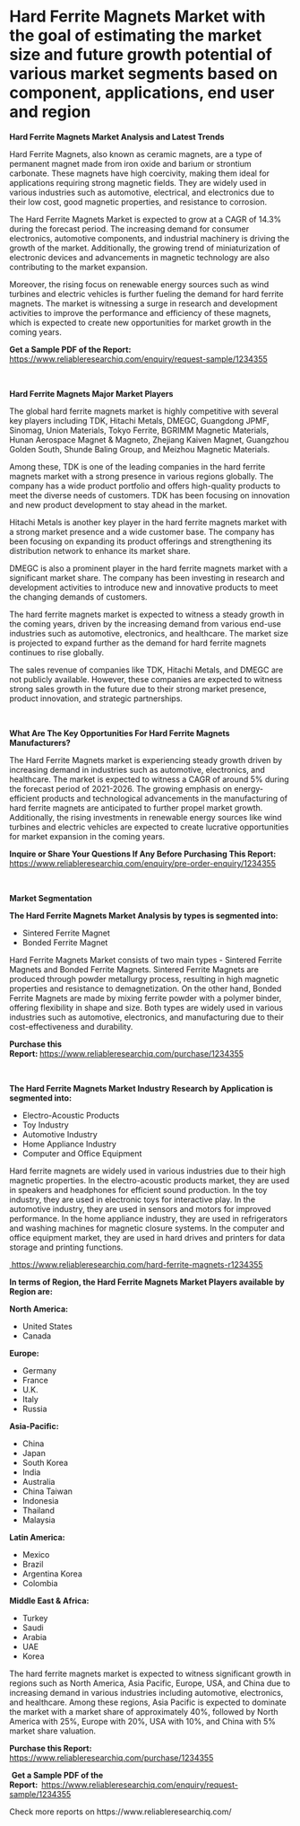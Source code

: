 <p><h1>Hard Ferrite Magnets Market with the goal of estimating the market size and future growth potential of various market segments based on component, applications, end user and region</h1></p><p><strong>Hard Ferrite Magnets Market Analysis and Latest Trends</strong></p>
<p><p>Hard Ferrite Magnets, also known as ceramic magnets, are a type of permanent magnet made from iron oxide and barium or strontium carbonate. These magnets have high coercivity, making them ideal for applications requiring strong magnetic fields. They are widely used in various industries such as automotive, electrical, and electronics due to their low cost, good magnetic properties, and resistance to corrosion.</p><p>The Hard Ferrite Magnets Market is expected to grow at a CAGR of 14.3% during the forecast period. The increasing demand for consumer electronics, automotive components, and industrial machinery is driving the growth of the market. Additionally, the growing trend of miniaturization of electronic devices and advancements in magnetic technology are also contributing to the market expansion.</p><p>Moreover, the rising focus on renewable energy sources such as wind turbines and electric vehicles is further fueling the demand for hard ferrite magnets. The market is witnessing a surge in research and development activities to improve the performance and efficiency of these magnets, which is expected to create new opportunities for market growth in the coming years.</p></p>
<p><strong>Get a Sample PDF of the Report:&nbsp;</strong> <a href="https://www.reliableresearchiq.com/enquiry/request-sample/1234355">https://www.reliableresearchiq.com/enquiry/request-sample/1234355</a></p>
<p>&nbsp;</p>
<p><strong>Hard Ferrite Magnets Major Market Players</strong></p>
<p><p>The global hard ferrite magnets market is highly competitive with several key players including TDK, Hitachi Metals, DMEGC, Guangdong JPMF, Sinomag, Union Materials, Tokyo Ferrite, BGRIMM Magnetic Materials, Hunan Aerospace Magnet & Magneto, Zhejiang Kaiven Magnet, Guangzhou Golden South, Shunde Baling Group, and Meizhou Magnetic Materials. </p><p>Among these, TDK is one of the leading companies in the hard ferrite magnets market with a strong presence in various regions globally. The company has a wide product portfolio and offers high-quality products to meet the diverse needs of customers. TDK has been focusing on innovation and new product development to stay ahead in the market. </p><p>Hitachi Metals is another key player in the hard ferrite magnets market with a strong market presence and a wide customer base. The company has been focusing on expanding its product offerings and strengthening its distribution network to enhance its market share.</p><p>DMEGC is also a prominent player in the hard ferrite magnets market with a significant market share. The company has been investing in research and development activities to introduce new and innovative products to meet the changing demands of customers.</p><p>The hard ferrite magnets market is expected to witness a steady growth in the coming years, driven by the increasing demand from various end-use industries such as automotive, electronics, and healthcare. The market size is projected to expand further as the demand for hard ferrite magnets continues to rise globally.</p><p>The sales revenue of companies like TDK, Hitachi Metals, and DMEGC are not publicly available. However, these companies are expected to witness strong sales growth in the future due to their strong market presence, product innovation, and strategic partnerships.</p></p>
<p>&nbsp;</p>
<p><strong>What Are The Key Opportunities For Hard Ferrite Magnets Manufacturers?</strong></p>
<p><p>The Hard Ferrite Magnets market is experiencing steady growth driven by increasing demand in industries such as automotive, electronics, and healthcare. The market is expected to witness a CAGR of around 5% during the forecast period of 2021-2026. The growing emphasis on energy-efficient products and technological advancements in the manufacturing of hard ferrite magnets are anticipated to further propel market growth. Additionally, the rising investments in renewable energy sources like wind turbines and electric vehicles are expected to create lucrative opportunities for market expansion in the coming years.</p></p>
<p><strong>Inquire or Share Your Questions If Any Before Purchasing This Report:</strong> <a href="https://www.reliableresearchiq.com/enquiry/pre-order-enquiry/1234355">https://www.reliableresearchiq.com/enquiry/pre-order-enquiry/1234355</a></p>
<p>&nbsp;</p>
<p><strong>Market Segmentation</strong></p>
<p><strong>The Hard Ferrite Magnets Market Analysis by types is segmented into:</strong></p>
<p><ul><li>Sintered Ferrite Magnet</li><li>Bonded Ferrite Magnet</li></ul></p>
<p><p>Hard Ferrite Magnets Market consists of two main types - Sintered Ferrite Magnets and Bonded Ferrite Magnets. Sintered Ferrite Magnets are produced through powder metallurgy process, resulting in high magnetic properties and resistance to demagnetization. On the other hand, Bonded Ferrite Magnets are made by mixing ferrite powder with a polymer binder, offering flexibility in shape and size. Both types are widely used in various industries such as automotive, electronics, and manufacturing due to their cost-effectiveness and durability.</p></p>
<p><strong>Purchase this Report:&nbsp;</strong><a href="https://www.reliableresearchiq.com/purchase/1234355">https://www.reliableresearchiq.com/purchase/1234355</a></p>
<p>&nbsp;</p>
<p><strong>The Hard Ferrite Magnets Market Industry Research by Application is segmented into:</strong></p>
<p><ul><li>Electro-Acoustic Products</li><li>Toy Industry</li><li>Automotive Industry</li><li>Home Appliance Industry</li><li>Computer and Office Equipment</li></ul></p>
<p><p>Hard ferrite magnets are widely used in various industries due to their high magnetic properties. In the electro-acoustic products market, they are used in speakers and headphones for efficient sound production. In the toy industry, they are used in electronic toys for interactive play. In the automotive industry, they are used in sensors and motors for improved performance. In the home appliance industry, they are used in refrigerators and washing machines for magnetic closure systems. In the computer and office equipment market, they are used in hard drives and printers for data storage and printing functions.</p></p>
<p><a href="https://www.reliableresearchiq.com/hard-ferrite-magnets-r1234355">&nbsp;https://www.reliableresearchiq.com/hard-ferrite-magnets-r1234355</a></p>
<p><strong>In terms of Region, the Hard Ferrite Magnets Market Players available by Region are:</strong></p>
<p>
    <p> <strong> North America: </strong>
        <ul>
            <li>United States</li>
            <li>Canada</li>
        </ul>
        </p> 
    <p> <strong> Europe: </strong>
        <ul>
            <li>Germany</li>
            <li>France</li>
            <li>U.K.</li>
            <li>Italy</li>
            <li>Russia</li>
        </ul>
        </p> 
    <p> <strong> Asia-Pacific: </strong>
        <ul>
            <li>China</li>
            <li>Japan</li>
            <li>South Korea</li>
            <li>India</li>
            <li>Australia</li>
            <li>China Taiwan</li>
            <li>Indonesia</li>
            <li>Thailand</li>
            <li>Malaysia</li>
        </ul>
        </p> 
    <p> <strong> Latin America: </strong>
        <ul>
            <li>Mexico</li>
            <li>Brazil</li>
            <li>Argentina Korea</li>
            <li>Colombia</li>
        </ul>
        </p> 
    <p> <strong> Middle East & Africa: </strong>
        <ul>
            <li>Turkey</li>
            <li>Saudi</li>
            <li>Arabia</li>
            <li>UAE</li>
            <li>Korea</li>
        </ul>
    </p>
    </p>
<p><p>The hard ferrite magnets market is expected to witness significant growth in regions such as North America, Asia Pacific, Europe, USA, and China due to increasing demand in various industries including automotive, electronics, and healthcare. Among these regions, Asia Pacific is expected to dominate the market with a market share of approximately 40%, followed by North America with 25%, Europe with 20%, USA with 10%, and China with 5% market share valuation.</p></p>
<p><strong>Purchase this Report: </strong><a href="https://www.reliableresearchiq.com/purchase/1234355">https://www.reliableresearchiq.com/purchase/1234355</a></p>
<p>&nbsp;<strong>Get a Sample PDF of the Report:&nbsp;&nbsp;</strong><a href="https://www.reliableresearchiq.com/enquiry/request-sample/1234355">https://www.reliableresearchiq.com/enquiry/request-sample/1234355</a></p>
<p><strong></strong></p>
<p>Check more reports on https://www.reliableresearchiq.com/</p>